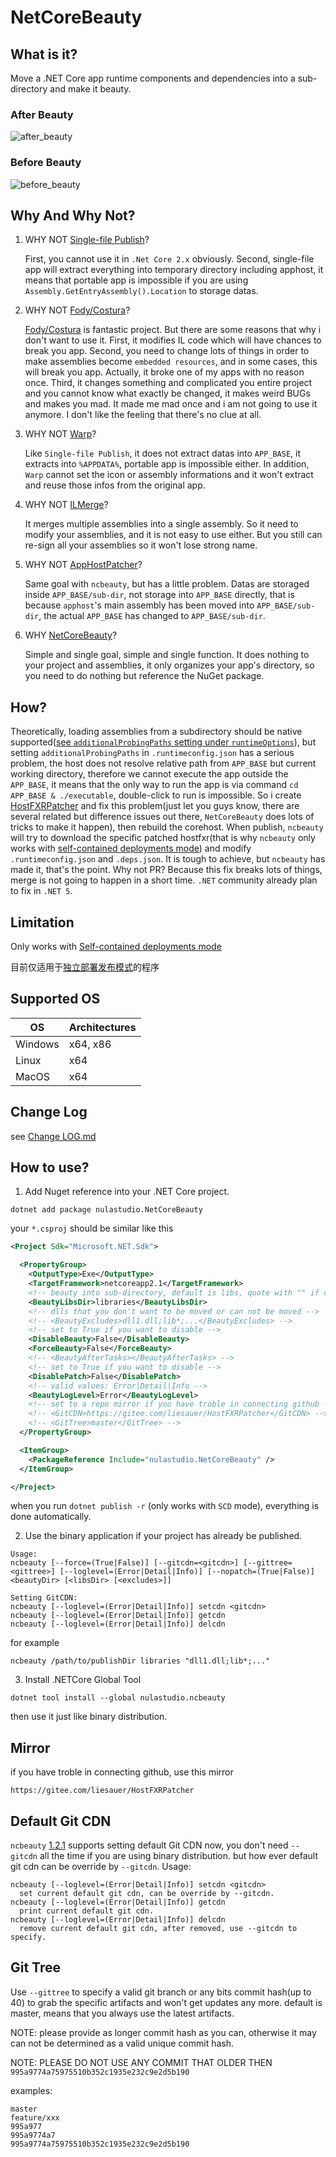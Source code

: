 # NetCoreBeauty

## What is it?
Move a .NET Core app runtime components and dependencies into a sub-directory and make it beauty.

### After Beauty
![after_beauty](after_beauty.png)

### Before Beauty
![before_beauty](before_beauty.png)

## Why And Why Not?
1. WHY NOT [Single-file Publish](https://docs.microsoft.com/en-us/dotnet/core/whats-new/dotnet-core-3-0#single-file-executables)?

   First, you cannot use it in `.Net Core 2.x` obviously. Second, single-file app will extract everything into temporary directory including apphost, it means that portable app is impossible if you are using `Assembly.GetEntryAssembly().Location` to storage datas.

2. WHY NOT [Fody/Costura](https://github.com/Fody/Costura)?

   [Fody/Costura](https://github.com/Fody/Costura) is fantastic project. But there are some reasons that why i don't want to use it. First, it modifies IL code which will have chances to break you app. Second, you need to change lots of things in order to make assemblies become `embedded resources`, and in some cases, this will break you app. Actually, it broke one of my apps with no reason once. Third, it changes something and complicated you entire project and you cannot know what exactly be changed, it makes weird BUGs and makes you mad. It made me mad once and i am not going to use it anymore. I don't like the feeling that there's no clue at all.

3. WHY NOT [Warp](https://github.com/dgiagio/warp)?

   Like `Single-file Publish`, it does not extract datas into `APP_BASE`, it extracts into `%APPDATA%`, portable app is impossible either. 
In addition, `Warp` cannot set the icon or assembly informations and it won't extract and reuse those infos from the original app.

4. WHY NOT [ILMerge](https://github.com/dotnet/ILMerge)?

   It merges multiple assemblies into a single assembly. So it need to modify your assemblies, and it is not easy to use either. But you still can re-sign all your assemblies so it won't lose strong name.

5. WHY NOT [AppHostPatcher](https://github.com/0xd4d/dnSpy/tree/master/Build/AppHostPatcher)?

   Same goal with `ncbeauty`, but has a little problem. Datas are storaged inside `APP_BASE/sub-dir`, not storage into `APP_BASE` directly, that is because `apphost`'s main assembly has been moved into `APP_BASE/sub-dir`, the actual `APP_BASE` has changed to `APP_BASE/sub-dir`.

6. WHY [NetCoreBeauty](https://github.com/nulastudio/NetCoreBeauty)?

   Simple and single goal, simple and single function. It does nothing to your project and assemblies, it only organizes your app's directory, so you need to do nothing but reference the NuGet package.

## How?
Theoretically, loading assemblies from a subdirectory should be native supported([see `additionalProbingPaths` setting under `runtimeOptions`](https://github.com/dotnet/toolset/blob/master/Documentation/specs/runtime-configuration-file.md#runtimeoptions-section-runtimeconfigjson)), but setting `additionalProbingPaths` in `.runtimeconfig.json` has a serious problem, the host does not resolve relative path from `APP_BASE` but current working directory, therefore we cannot execute the app outside the `APP_BASE`, it means that the only way to run the app is via command `cd APP_BASE & ./executable`, double-click to run is impossible. So i create [HostFXRPatcher](https://github.com/nulastudio/HostFXRPatcher) and fix this problem(just let you guys know, there are several related but difference issues out there, `NetCoreBeauty` does lots of tricks to make it happen), then rebuild the corehost. When publish, `ncbeauty` will try to download the specific patched hostfxr(that is why `ncbeauty` only works with [self-contained deployments mode](https://docs.microsoft.com/en-us/dotnet/core/deploying/#self-contained-deployments-scd)) and modify `.runtimeconfig.json` and `.deps.json`. It is tough to achieve, but `ncbeauty` has made it, that's the point. Why not PR? Because this fix breaks lots of things, merge is not going to happen in a short time. `.NET` community already plan to fix in `.NET 5`.

## Limitation
Only works with [Self-contained deployments mode](https://docs.microsoft.com/en-us/dotnet/core/deploying/#self-contained-deployments-scd)

目前仅适用于[独立部署发布模式](https://docs.microsoft.com/zh-cn/dotnet/core/deploying/#self-contained-deployments-scd)的程序

## Supported OS
OS      | Architectures
--------|--------------
Windows | x64, x86
Linux   | x64
MacOS   | x64

## Change Log
see [Change LOG.md](CHANGELOG.md)

## How to use?
1. Add Nuget reference into your .NET Core project.
```
dotnet add package nulastudio.NetCoreBeauty
```
your `*.csproj` should be similar like this
```xml
<Project Sdk="Microsoft.NET.Sdk">

  <PropertyGroup>
    <OutputType>Exe</OutputType>
    <TargetFramework>netcoreapp2.1</TargetFramework>
    <!-- beauty into sub-directory, default is libs, quote with "" if contains space  -->
    <BeautyLibsDir>libraries</BeautyLibsDir>
    <!-- dlls that you don't want to be moved or can not be moved -->
    <!-- <BeautyExcludes>dll1.dll;lib*;...</BeautyExcludes> -->
    <!-- set to True if you want to disable -->
    <DisableBeauty>False</DisableBeauty>
    <ForceBeauty>False</ForceBeauty>
    <!-- <BeautyAfterTasks></BeautyAfterTasks> -->
    <!-- set to True if you want to disable -->
    <DisablePatch>False</DisablePatch>
    <!-- valid values: Error|Detail|Info -->
    <BeautyLogLevel>Error</BeautyLogLevel>
    <!-- set to a repo mirror if you have troble in connecting github -->
    <!-- <GitCDN>https://gitee.com/liesauer/HostFXRPatcher</GitCDN> -->
    <!-- <GitTree>master</GitTree> -->
  </PropertyGroup>

  <ItemGroup>
    <PackageReference Include="nulastudio.NetCoreBeauty" />
  </ItemGroup>

</Project>
```
when you run `dotnet publish -r` (only works with `SCD` mode), everything is done automatically.

2. Use the binary application if your project has already be published.
```
Usage:
ncbeauty [--force=(True|False)] [--gitcdn=<gitcdn>] [--gittree=<gittree>] [--loglevel=(Error|Detail|Info)] [--nopatch=(True|False)] <beautyDir> [<libsDir> [<excludes>]]

Setting GitCDN:
ncbeauty [--loglevel=(Error|Detail|Info)] setcdn <gitcdn>
ncbeauty [--loglevel=(Error|Detail|Info)] getcdn
ncbeauty [--loglevel=(Error|Detail|Info)] delcdn
```
for example
```
ncbeauty /path/to/publishDir libraries "dll1.dll;lib*;..."
```

3. Install .NETCore Global Tool
```
dotnet tool install --global nulastudio.ncbeauty
```
then use it just like binary distribution.

## Mirror
if you have troble in connecting github, use this mirror
```
https://gitee.com/liesauer/HostFXRPatcher
```

## Default Git CDN
`ncbeauty` [1.2.1](https://github.com/nulastudio/NetCoreBeauty/releases/tag/v1.2.1) supports setting default Git CDN now, you don't need `--gitcdn` all the time if you are using binary distribution. but how ever default git cdn can be override by `--gitcdn`.
Usage:
```
ncbeauty [--loglevel=(Error|Detail|Info)] setcdn <gitcdn>
  set current default git cdn, can be override by --gitcdn.
ncbeauty [--loglevel=(Error|Detail|Info)] getcdn
  print current default git cdn.
ncbeauty [--loglevel=(Error|Detail|Info)] delcdn
  remove current default git cdn, after removed, use --gitcdn to specify.
```

## Git Tree
Use `--gittree` to specify a valid git branch or any bits commit hash(up to 40) to grab the specific artifacts and won't get updates any more.
default is master, means that you always use the latest artifacts.

NOTE: please provide as longer commit hash as you can, otherwise it may can not be determined as a valid unique commit hash.

NOTE: PLEASE DO NOT USE ANY COMMIT THAT OLDER THEN `995a9774a75975510b352c1935e232c9e2d5b190`

examples:
```
master
feature/xxx
995a977
995a9774a7
995a9774a75975510b352c1935e232c9e2d5b190
```
